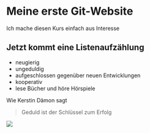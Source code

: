 # Meine erste Git-Website
Ich mache diesen Kurs einfach aus Interesse
## Jetzt kommt eine Listenaufzählung
* neugierig
* ungeduldig
* aufgeschlossen gegenüber neuen Entwicklungen
* kooperativ
* lese Bücher und höre Hörspiele


Wie Kerstin Dämon sagt
> Geduld ist der 
> Schlüssel zum Erfolg

<img src="https://cdn.pixabay.com/photo/2018/03/13/22/53/puzzle-3223941__340.jpg"/>

